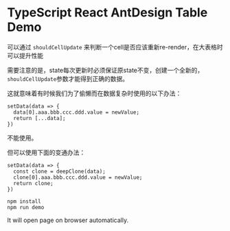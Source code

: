 TypeScript React AntDesign Table Demo
=================================

可以通过 `shouldCellUpdate` 来判断一个cell是否应该重新re-render，在大表格时可以提升性能

需要注意的是，state每次更新时必须保证原state不变，创建一个全新的，`shouldCellUpdate`参数才能得到正确的数据。

这就意味着有时候我们为了偷懒而在数据复杂时使用的以下办法：

```
setData(data => {
  data[0].aaa.bbb.ccc.ddd.value = newValue;
  return [...data];
}) 
```
不能使用。

但可以使用下面的变通办法：

```
setData(data => {
  const clone = deepClone(data);
  clone[0].aaa.bbb.ccc.ddd.value = newValue;
  return clone;
}) 
```


```
npm install
npm run demo
```

It will open page on browser automatically.
